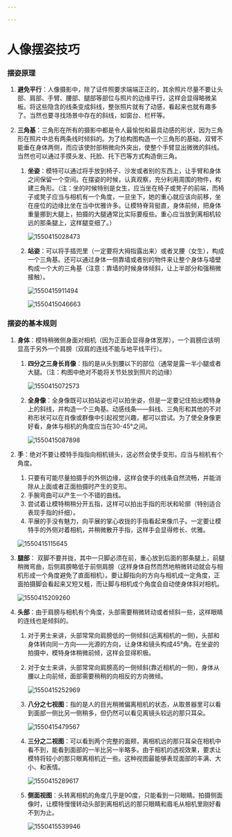 ```yaml
---

---
```


# 人像摆姿技巧

### 摆姿原理  

1. **避免平行**：人像摄影中，除了证件照要求端端正正的，其余照片尽量不要让头部、肩部、手臂、腰部、腿部等部位与照片的边缘平行，这样会显得略微呆板。将这些隐含的线条变成斜线，整张照片就有了动感，看起来也就有趣多了。当然也要寻找场景中存在的斜线，如窗台、栏杆等。
2. **三角基**：三角形在所有的摄影中都是令人最愉悦和最具动感的形状，因为三角形在照片中总有两条线时倾斜的。为了给构图构造一个三角形的基础，双臂不能垂在身体两侧，而应该使肘部稍微向外突出，使整个手臂显出微微的斜线。当然也可以通过手摸头发、托脸、托下巴等方式构造倒三角。

   1. **坐姿**：模特可以通过将手放到椅子、沙发或者别的东西上，让手臂和身体之间保留一个空间。在摆姿的时候，认真观察，充分利用周围的物件，构建三角形。（注：坐的时候特别是女生，应当坐在椅子或凳子的前端，而椅子或凳子应当与相机有一个角度，一旦坐下，她的重心就应该向前移，坐在座位的边缘比坐在当中优雅许多。让模特脊背挺直，身体前倾，把身体重量挪到大腿上，拍摄的大腿通常比实际要瘦些。重心应当放到离相机较远的那条腿上，这样腿变细了。）

      ![1550415028473](.gitbook/assets/1550415028473.png)

   2. **站姿**：可以将手插兜里（一定要将大拇指露出来）或者叉腰（女生），构成一个三角基。还可以通过身体一侧靠墙或者别的物件来让整个身体与墙壁构成一个大的三角基（注意：靠墙的时候身体倾斜，让上半部分和强稍微接触）。

      ![1550415911494](.gitbook/assets/1550415911494.png)

      ![1550415046663](.gitbook/assets/1550415046663.png)

### 摆姿的基本规则

1. **身体**：模特稍微侧身面对相机（因为正面会显得身体宽厚），一个肩膀应该明显高于另外一个肩膀（双肩的连线不能与地平线平行）。
   1. **四分之三身长肖像**：指的是从头到腰以下的部位（通常是露一半小腿或者大腿。（注：构图中绝对不能将关节处放到照片的边缘）

      ![1550415072573](.gitbook/assets/1550415072573.png)

   2. **全身像**：全身像既可以拍站姿也可以拍坐姿，但是一定要记住拍出模特身上的斜线，并构造一个三角基。动感线条——斜线、三角形和其他的不对称形状可以在肖像或群像中引起视觉兴趣，都可以尝试。为了使全身像更好看，身体与相机的角度应当在30-45°之间。

      ![1550415087898](.gitbook/assets/1550415087898.png)

2. **手**：绝对不要让模特手指指向相机镜头，这必然会使手变形。应当与相机有个角度。
   1. 只要有可能尽量拍摄手的外侧边缘，这样会使手的线条自然流畅，并能消除从上面或者正面拍摄时产生的变形。
   2. 手腕弯曲可以产生一个不错的曲线。
   3. 尝试着让模特稍稍分开五指，这样可以拍出手指的形状和轮廓（特别适合表现手指的纤细）。
   4. 平展的手没有魅力，向平展的掌心收拢的手指看起来像爪子。一定要让模特手的外侧对着相机，并稍微散开手指，这样手会显得修长、优雅。

   ![1550415115645](.gitbook/assets/1550415115645.png)

3. **腿部**： 双脚不要并拢，其中一只脚必须在前，重心放到后面的那条腿上，前腿稍微弯曲，后侧肩膀略低于前侧肩膀（这样身体自然而然地稍微转动就会与相机形成一个角度避免了直面相机）。要让脚指向的方向与相机成一定角度，正面拍摄脚会看起来又短又粗，而让脚与相机成个角度会自动使身体斜对相机。

   ![1550415209260](.gitbook/assets/1550415209260.png)

4. **头部**：由于肩膀与相机有个角度，头部需要稍微转动或者倾斜一些，这样眼睛的连线也是倾斜的。

   1. 对于男士来讲，头部常常向肩膀低的一侧倾斜(远离相机的一侧)，头部和身体转向同一方向——光源的方向，让身体和镜头构成45°角。在坐姿的拍摄中，模特身体稍微前倾，这样会显得积极。

   2. 对于女士来讲，头部常常向肩膀高的一侧倾斜(靠近相机的一侧)，身体从腰以上向前倾，面部需要稍稍的向相反的方向微倾。

      ![1550415252969](.gitbook/assets/1550415252969.png)

   3. **八分之七视图**：指的是人的目光稍微偏离相机的状态，从取景器里可以看到面部一侧比另一侧稍多，但仍然可以看见离镜头较远的那只耳朵。

      ![1550415479567](.gitbook/assets/1550415479567.png)

   4. **三分之二视图**：可以看到两个完整的面颊，离相机远的那只耳朵在相机中看不到，能看到面部的一半比另一半略多。由于相机的透视效果，要求让模特将较小的那只眼离相机近一些。这种视图最能够表现面部的丰满、大小、和表情。

      ![1550415289617](.gitbook/assets/1550415289617.png)

   5. **侧面视图**：头转离相机的角度几乎是90度，只能看到一只眼睛。拍摄侧面像时，让模特慢慢转动头部到离相机远的那只眼睛和眉毛从相机里刚好看不到为止。

      ![1550415539946](.gitbook/assets/1550415539946.png)
